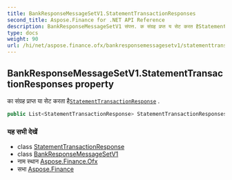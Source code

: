 ```yaml
---
title: BankResponseMessageSetV1.StatementTransactionResponses
second_title: Aspose.Finance for .NET API Reference
description: BankResponseMessageSetV1 संपत्त. क संग्रह प्रप्त य सेट करत हैStatementTransactionResponse .
type: docs
weight: 90
url: /hi/net/aspose.finance.ofx/bankresponsemessagesetv1/statementtransactionresponses/
---
```

## BankResponseMessageSetV1.StatementTransactionResponses property

का संग्रह प्राप्त या सेट करता है[`StatementTransactionResponse`](../../../aspose.finance.ofx.bank/statementtransactionresponse/) .

```csharp
public List<StatementTransactionResponse> StatementTransactionResponses { get; set; }
```

### यह सभी देखें

* class [StatementTransactionResponse](../../../aspose.finance.ofx.bank/statementtransactionresponse/)
* class [BankResponseMessageSetV1](../)
* नाम स्थान [Aspose.Finance.Ofx](../../bankresponsemessagesetv1/)
* सभा [Aspose.Finance](../../../)


